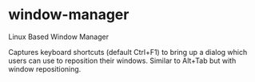 # window-manager
Linux Based Window Manager

Captures keyboard shortcuts (default Ctrl+F1) to bring up a dialog which users can use to reposition their windows. Similar to Alt+Tab but with window repositioning.
